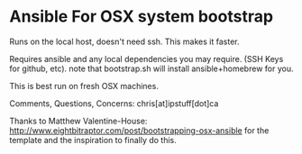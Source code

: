 Ansible For OSX system bootstrap
===================================

Runs on the local host, doesn't need ssh. This makes it faster.

Requires ansible and any local dependencies you may require. (SSH Keys for github, etc). note that bootstrap.sh will install ansible+homebrew for you. 

This is best run on fresh OSX machines.

Comments, Questions, Concerns: chris[at]ipstuff[dot]ca

Thanks to Matthew Valentine-House: http://www.eightbitraptor.com/post/bootstrapping-osx-ansible for the template and the inspiration to finally do this.
